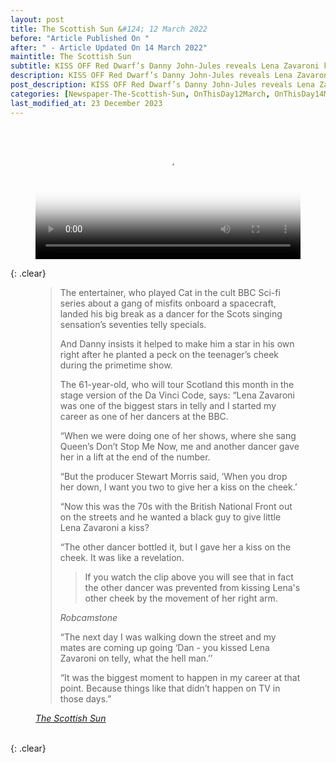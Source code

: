 ```yaml
---
layout: post
title: The Scottish Sun &#124; 12 March 2022
before: "Article Published On "
after: " - Article Updated On 14 March 2022"
maintitle: The Scottish Sun
subtitle: KISS OFF Red Dwarf’s Danny John-Jules reveals Lena Zavaroni kiss rocketed him to stardom as he stars in Glasgow’s Da Vinci code
description: KISS OFF Red Dwarf’s Danny John-Jules reveals Lena Zavaroni kiss rocketed him to stardom as he stars in Glasgow’s Da Vinci code.
post_description: KISS OFF Red Dwarf’s Danny John-Jules reveals Lena Zavaroni kiss rocketed him to stardom as he stars in Glasgow’s Da Vinci code.
categories: [Newspaper-The-Scottish-Sun, OnThisDay12March, OnThisDay14March]
last_modified_at: 23 December 2023
---
```


<figure class="fig3">
<div class="responsive-video"><video width="100%" poster="/assets/media/lena-zavaroni-the-danny-john-jules-kiss.png" controls loop><source src="/assets/media/lena-zavaroni-the-danny-john-jules-kiss.mp4" type="video/mp4">Your browser does not support the video tag.</video></div>
</figure>

{: .clear}

<figure class="fig3">
<blockquote>
<p>The entertainer, who played Cat in the cult BBC Sci-fi series about a gang of misfits onboard a spacecraft, landed his big break as a dancer for the Scots singing sensation’s seventies telly specials.</p>
<p>And Danny insists it helped to make him a star in his own right after he planted a peck on the teenager’s cheek during the primetime show.</p>
<p>The 61-year-old, who will tour Scotland this month in the stage version of the Da Vinci Code, says: “Lena Zavaroni was one of the biggest stars in telly and I started my career as one of her dancers at the BBC.</p>
<p>“When we were doing one of her shows, where she sang Queen’s Don’t Stop Me Now, me and another dancer gave her in a lift at the end of the number.</p>
<p>“But the producer Stewart Morris said, ‘When you drop her down, I want you two to give her a kiss on the cheek.’</p>
<p>“Now this was the 70s with the British National Front out on the streets and he wanted a black guy to give little Lena Zavaroni a kiss?</p>
<p>“The other dancer bottled it, but I gave her a kiss on the cheek. It was like a revelation.</p>
<blockquote>
<p>If you watch the clip above you will see that in fact the other dancer was prevented from kissing Lena's other cheek by the movement of her right arm.</p>
</blockquote>
<cite>Robcamstone</cite>
<p>“The next day I was walking down the street and my mates are coming up going ‘Dan - you kissed Lena Zavaroni on telly, what the hell man.’’</p>
<p>“It was the biggest moment to happen in my career at that point. Because things like that didn’t happen on TV in those days.”</p>
</blockquote>
<cite><a href="https://www.thescottishsun.co.uk/tvandshowbiz/8564026/red-dwarf-danny-john-jules-glasgow">The Scottish Sun</a></cite>
</figure>

<br />{: .clear}


